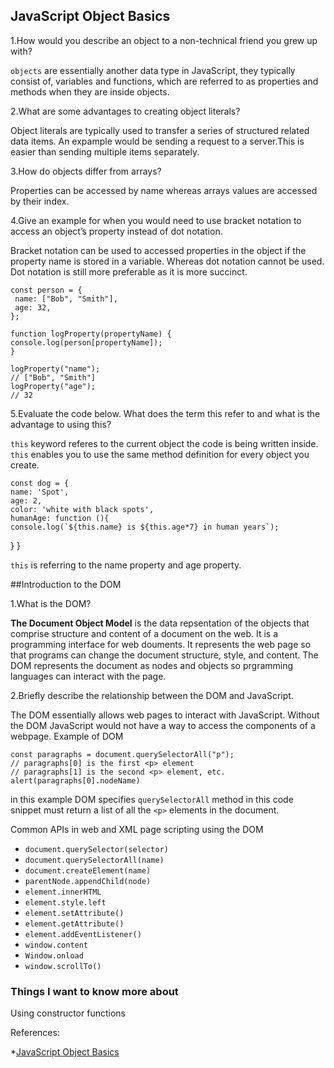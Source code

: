 ## JavaScript Object Basics

1.How would you describe an object to a non-technical friend you grew up with?

`objects` are essentially another data type in JavaScript, they typically consist of, variables and functions, which are referred to as properties and methods when they are inside objects. 


2.What are some advantages to creating object literals?

Object literals are typically used to transfer a series of structured related data items. An expample would be sending a request to a server.This is easier than sending multiple items separately.


3.How do objects differ from arrays?

Properties can be accessed by name whereas arrays values are accessed by their index.





4.Give an example for when you would need to use bracket notation to access an 
object’s property instead of dot notation.

Bracket notation can be used to accessed properties in the object if the property name is stored in a variable. Whereas dot notation cannot be used. Dot notation is still more preferable as it is more succinct. 


>
    const person = {
     name: ["Bob", "Smith"],
     age: 32,
    };

    function logProperty(propertyName) {
    console.log(person[propertyName]);
    }

    logProperty("name");
    // ["Bob", "Smith"]
    logProperty("age");
    // 32
> 
5.Evaluate the code below. What does the term this refer to and what is the advantage to using this? 

`this` keyword referes to the current object the code is being written inside.  `this` enables you to use the same method definition for every object you create.

>
    const dog = {
    name: 'Spot',
    age: 2,
    color: 'white with black spots',
    humanAge: function (){
    console.log(`${this.name} is ${this.age*7} in human years`);
  }
} 

>
`this` is referring to the name property and age property.  

##Introduction to the DOM 

1.What is the DOM?

**The Document Object Model** is the data repsentation of the objects that comprise structure and content of a document on the web. It is a programming interface for web douments. It represents the web page so that programs can change the document structure, style, and content. The DOM represents the document as nodes and objects so prgramming languages can interact with the page. 

2.Briefly describe the relationship between the DOM and JavaScript.

The DOM essentially allows web pages to interact with JavaScript. Without the DOM JavaScript would not have a way to access the components of a webpage. Example of DOM

>    
    const paragraphs = document.querySelectorAll("p");
    // paragraphs[0] is the first <p> element
    // paragraphs[1] is the second <p> element, etc.
    alert(paragraphs[0].nodeName)
>
in this example DOM specifies `querySelectorAll` method in this code snippet must return a list of all the `<p>` elements in the document. 

Common APIs in web and XML page scripting using the DOM


* `document.querySelector(selector)`
* `document.querySelectorAll(name)`
* `document.createElement(name)`
* `parentNode.appendChild(node)`
* `element.innerHTML`
* `element.style.left`
* `element.setAttribute()`
* `element.getAttribute()`
* `element.addEventListener()`
* `window.content`
* `Window.onload`
* `window.scrollTo()`


### Things I want to know more about

Using constructor functions

References:

*[JavaScript Object Basics](https://developer.mozilla.org/en-US/docs/Learn/JavaScript/Objects/Basics#introducing_constructors)